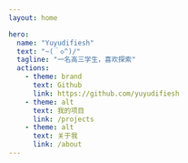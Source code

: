 ```yaml
---
layout: home

hero:
  name: "Yuyudifiesh"
  text: "~(＾◇^)/"
  tagline: "一名高三学生，喜欢探索"
  actions:
    - theme: brand
      text: Github
      link: https://github.com/yuyudifiesh
    - theme: alt
      text: 我的项目
      link: /projects
    - theme: alt
      text: 关于我
      link: /about
---
```


